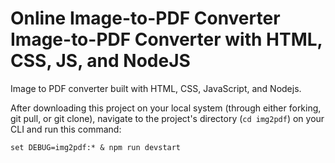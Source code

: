 # Online Image-to-PDF Converter Image-to-PDF Converter with HTML, CSS, JS, and NodeJS

Image to PDF converter built with HTML, CSS, JavaScript, and Nodejs.

After downloading this project on your local system (through either forking, git pull, or git clone), navigate to the project's directory (`cd img2pdf`) on your CLI and run this command:
```
set DEBUG=img2pdf:* & npm run devstart
```
